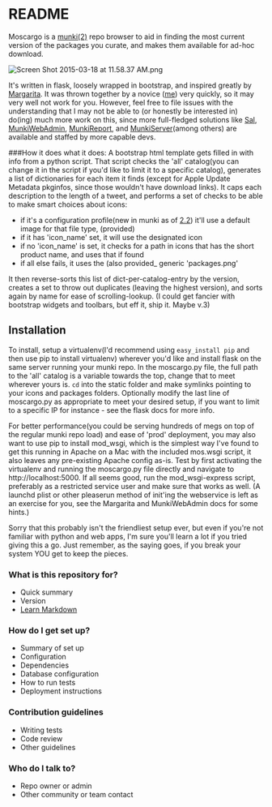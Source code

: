 # README #

Moscargo is a [munki(2)](https://www.munki.org/munki/) repo browser to aid in finding the most current version of the packages you curate, and makes them available for ad-hoc download.

![Screen Shot 2015-03-18 at 11.58.37 AM.png](https://bitbucket.org/repo/694roL/images/3004430561-Screen%20Shot%202015-03-18%20at%2011.58.37%20AM.png)

It's written in flask, loosely wrapped in bootstrap, and inspired greatly by [Margarita](https://github.com/jessepeterson/margarita). It was thrown together by a novice ([me](http://resume.aru-b.com)) very quickly, so it may very well not work for you. However, feel free to file issues with the understanding that I may not be able to (or honestly be interested in) do(ing) much more work on this, since more full-fledged solutions like [Sal](http://salsoftware.com), [MunkiWebAdmin](https://github.com/munki/munkiwebadmin), [MunkiReport](https://github.com/munkireport/munkireport-php), and [MunkiServer](https://github.com/jnraine/munkiserver)(among others) are available and staffed by more capable devs.

###How it does what it does: 
A bootstrap html template gets filled in with info from a python script. That script checks the 'all' catalog(you can change it in the script if you'd like to limit it to a specific catalog), generates a list of dictionaries for each item it finds (except for Apple Update Metadata pkginfos, since those wouldn't have download links). It caps each description to the length of a tweet, and performs a set of checks to be able to make smart choices about icons: 
- if it's a configuration profile(new in munki as of [2.2](https://github.com/munki/munki/releases/tag/v.2.2.3)) it'll use a default image for that file type, (provided)
- if it has 'icon_name' set, it will use the designated icon
- if no 'icon_name' is set, it checks for a path in icons that has the short product name, and uses that if found
- if all else fails, it uses the (also provided_ generic 'packages.png'

It then reverse-sorts this list of dict-per-catalog-entry by the version, creates a set to throw out duplicates (leaving the highest version), and sorts again by name for ease of scrolling-lookup. (I could get fancier with bootstrap widgets and toolbars, but eff it, ship it. Maybe v.3) 
## Installation
To install, setup a virtualenv(I'd recommend using ```easy_install pip``` and then use pip to install virtualenv) wherever you'd like and install flask on the same server running your munki repo. In the moscargo.py file, the full path to the 'all' catalog is a variable towards the top, change that to meet wherever yours is. ```cd``` into the static folder and make symlinks pointing to your icons and packages folders. Optionally modify the last line of moscargo.py as appropriate to meet your desired setup, if you want to limit to a specific IP for instance - see the flask docs for more info. 

For better performance(you could be serving hundreds of megs on top of the regular munki repo load) and ease of 'prod' deployment, you may also want to use pip to install mod_wsgi, which is the simplest way I've found to get this running in Apache on a Mac with the included mos.wsgi script, it also leaves any pre-existing Apache config as-is. Test by first activating the virtualenv and running the moscargo.py file directly and navigate to http://localhost:5000. If all seems good, run the mod_wsgi-express script, preferably as a restricted service user and make sure that works as well. (A launchd plist or other pleaserun method of init'ing the webservice is left as an exercise for you, see the Margarita and MunkiWebAdmin docs for some hints.)

Sorry that this probably isn't the friendliest setup ever, but even if you're not familiar with python and web apps, I'm sure you'll learn a lot if you tried giving this a go. Just remember, as the saying goes, if you break your system YOU get to keep the pieces.

### What is this repository for? ###

* Quick summary
* Version
* [Learn Markdown](https://bitbucket.org/tutorials/markdowndemo)

### How do I get set up? ###

* Summary of set up
* Configuration
* Dependencies
* Database configuration
* How to run tests
* Deployment instructions

### Contribution guidelines ###

* Writing tests
* Code review
* Other guidelines

### Who do I talk to? ###

* Repo owner or admin
* Other community or team contact